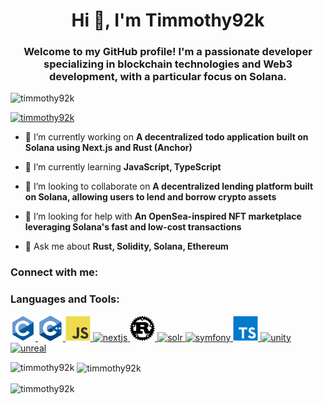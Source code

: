 <h1 align="center">Hi 👋, I'm Timmothy92k</h1>
<h3 align="center">Welcome to my GitHub profile! I'm a passionate developer specializing in blockchain technologies and Web3 development, with a particular focus on Solana.</h3>

<p align="left"> <img src="https://komarev.com/ghpvc/?username=timmothy92k&label=Profile%20views&color=0e75b6&style=flat" alt="timmothy92k" /> </p>

<p align="left"> <a href="https://github.com/ryo-ma/github-profile-trophy"><img src="https://github-profile-trophy.vercel.app/?username=timmothy92k" alt="timmothy92k" /></a> </p>

- 🔭 I’m currently working on **A decentralized todo application built on Solana using Next.js and Rust (Anchor)**

- 🌱 I’m currently learning **JavaScript, TypeScript**

- 👯 I’m looking to collaborate on **A decentralized lending platform built on Solana, allowing users to lend and borrow crypto assets**

- 🤝 I’m looking for help with **An OpenSea-inspired NFT marketplace leveraging Solana's fast and low-cost transactions**

- 💬 Ask me about **Rust, Solidity, Solana, Ethereum**

<h3 align="left">Connect with me:</h3>
<p align="left">
</p>

<h3 align="left">Languages and Tools:</h3>
<p align="left"> <a href="https://www.cprogramming.com/" target="_blank" rel="noreferrer"> <img src="https://raw.githubusercontent.com/devicons/devicon/master/icons/c/c-original.svg" alt="c" width="40" height="40"/> </a> <a href="https://www.w3schools.com/cpp/" target="_blank" rel="noreferrer"> <img src="https://raw.githubusercontent.com/devicons/devicon/master/icons/cplusplus/cplusplus-original.svg" alt="cplusplus" width="40" height="40"/> </a> <a href="https://developer.mozilla.org/en-US/docs/Web/JavaScript" target="_blank" rel="noreferrer"> <img src="https://raw.githubusercontent.com/devicons/devicon/master/icons/javascript/javascript-original.svg" alt="javascript" width="40" height="40"/> </a> <a href="https://nextjs.org/" target="_blank" rel="noreferrer"> <img src="https://cdn.worldvectorlogo.com/logos/nextjs-2.svg" alt="nextjs" width="40" height="40"/> </a> <a href="https://www.rust-lang.org" target="_blank" rel="noreferrer"> <img src="https://raw.githubusercontent.com/devicons/devicon/master/icons/rust/rust-plain.svg" alt="rust" width="40" height="40"/> </a> <a href="https://lucene.apache.org/solr/" target="_blank" rel="noreferrer"> <img src="https://www.vectorlogo.zone/logos/apache_solr/apache_solr-icon.svg" alt="solr" width="40" height="40"/> </a> <a href="https://symfony.com" target="_blank" rel="noreferrer"> <img src="https://symfony.com/logos/symfony_black_03.svg" alt="symfony" width="40" height="40"/> </a> <a href="https://www.typescriptlang.org/" target="_blank" rel="noreferrer"> <img src="https://raw.githubusercontent.com/devicons/devicon/master/icons/typescript/typescript-original.svg" alt="typescript" width="40" height="40"/> </a> <a href="https://unity.com/" target="_blank" rel="noreferrer"> <img src="https://www.vectorlogo.zone/logos/unity3d/unity3d-icon.svg" alt="unity" width="40" height="40"/> </a> <a href="https://unrealengine.com/" target="_blank" rel="noreferrer"> <img src="https://raw.githubusercontent.com/kenangundogan/fontisto/036b7eca71aab1bef8e6a0518f7329f13ed62f6b/icons/svg/brand/unreal-engine.svg" alt="unreal" width="40" height="40"/> </a> </p>

<p><img align="left" src="https://github-readme-stats.vercel.app/api/top-langs?username=timmothy92k&show_icons=true&locale=en&layout=compact" alt="timmothy92k" /></p>

<p>&nbsp;<img align="center" src="https://github-readme-stats.vercel.app/api?username=timmothy92k&show_icons=true&locale=en" alt="timmothy92k" /></p>

<p><img align="center" src="https://github-readme-streak-stats.herokuapp.com/?user=timmothy92k&" alt="timmothy92k" /></p>
